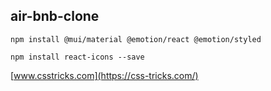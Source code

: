 ## air-bnb-clone

`npm install @mui/material @emotion/react @emotion/styled `

`npm install react-icons --save`

[www.csstricks.com](https://css-tricks.com/)
